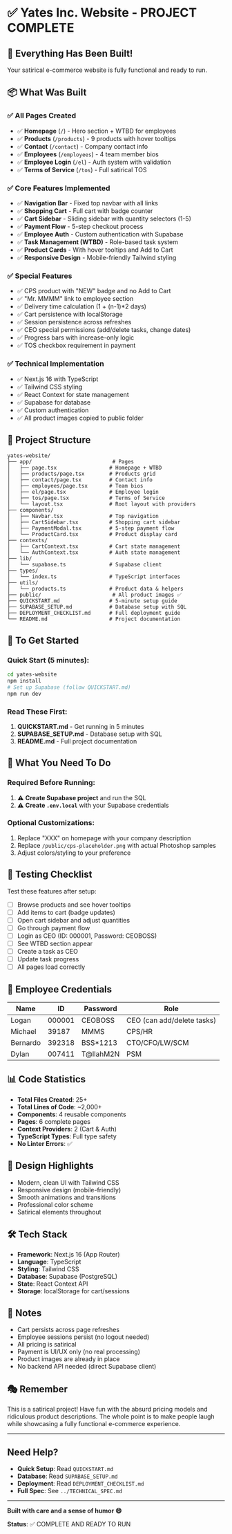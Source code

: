 # ✅ Yates Inc. Website - PROJECT COMPLETE

## 🎉 Everything Has Been Built!

Your satirical e-commerce website is fully functional and ready to run.

## 📦 What Was Built

### ✅ All Pages Created
- ✅ **Homepage** (`/`) - Hero section + WTBD for employees
- ✅ **Products** (`/products`) - 9 products with hover tooltips
- ✅ **Contact** (`/contact`) - Company contact info
- ✅ **Employees** (`/employees`) - 4 team member bios
- ✅ **Employee Login** (`/el`) - Auth system with validation
- ✅ **Terms of Service** (`/tos`) - Full satirical TOS

### ✅ Core Features Implemented
- ✅ **Navigation Bar** - Fixed top navbar with all links
- ✅ **Shopping Cart** - Full cart with badge counter
- ✅ **Cart Sidebar** - Sliding sidebar with quantity selectors (1-5)
- ✅ **Payment Flow** - 5-step checkout process
- ✅ **Employee Auth** - Custom authentication with Supabase
- ✅ **Task Management (WTBD)** - Role-based task system
- ✅ **Product Cards** - With hover tooltips and Add to Cart
- ✅ **Responsive Design** - Mobile-friendly Tailwind styling

### ✅ Special Features
- ✅ CPS product with "NEW" badge and no Add to Cart
- ✅ "Mr. MMMM" link to employee section
- ✅ Delivery time calculation (1 + (n-1)*2 days)
- ✅ Cart persistence with localStorage
- ✅ Session persistence across refreshes
- ✅ CEO special permissions (add/delete tasks, change dates)
- ✅ Progress bars with increase-only logic
- ✅ TOS checkbox requirement in payment

### ✅ Technical Implementation
- ✅ Next.js 16 with TypeScript
- ✅ Tailwind CSS styling
- ✅ React Context for state management
- ✅ Supabase for database
- ✅ Custom authentication
- ✅ All product images copied to public folder

## 📁 Project Structure

```
yates-website/
├── app/                          # Pages
│   ├── page.tsx                 # Homepage + WTBD
│   ├── products/page.tsx        # Products grid
│   ├── contact/page.tsx         # Contact info
│   ├── employees/page.tsx       # Team bios
│   ├── el/page.tsx              # Employee login
│   ├── tos/page.tsx             # Terms of Service
│   └── layout.tsx               # Root layout with providers
├── components/
│   ├── Navbar.tsx               # Top navigation
│   ├── CartSidebar.tsx          # Shopping cart sidebar
│   ├── PaymentModal.tsx         # 5-step payment flow
│   └── ProductCard.tsx          # Product display card
├── contexts/
│   ├── CartContext.tsx          # Cart state management
│   └── AuthContext.tsx          # Auth state management
├── lib/
│   └── supabase.ts              # Supabase client
├── types/
│   └── index.ts                 # TypeScript interfaces
├── utils/
│   └── products.ts              # Product data & helpers
├── public/                       # All product images ✅
├── QUICKSTART.md                # 5-minute setup guide
├── SUPABASE_SETUP.md            # Database setup with SQL
├── DEPLOYMENT_CHECKLIST.md      # Full deployment guide
└── README.md                    # Project documentation
```

## 🚀 To Get Started

### Quick Start (5 minutes):
```bash
cd yates-website
npm install
# Set up Supabase (follow QUICKSTART.md)
npm run dev
```

### Read These First:
1. **QUICKSTART.md** - Get running in 5 minutes
2. **SUPABASE_SETUP.md** - Database setup with SQL
3. **README.md** - Full project documentation

## 🎯 What You Need To Do

### Required Before Running:
1. ⚠️ **Create Supabase project** and run the SQL
2. ⚠️ **Create `.env.local`** with your Supabase credentials

### Optional Customizations:
1. Replace "XXX" on homepage with your company description
2. Replace `/public/cps-placeholder.png` with actual Photoshop samples
3. Adjust colors/styling to your preference

## 🧪 Testing Checklist

Test these features after setup:
- [ ] Browse products and see hover tooltips
- [ ] Add items to cart (badge updates)
- [ ] Open cart sidebar and adjust quantities
- [ ] Go through payment flow
- [ ] Login as CEO (ID: 000001, Password: CEOBOSS)
- [ ] See WTBD section appear
- [ ] Create a task as CEO
- [ ] Update task progress
- [ ] All pages load correctly

## 🔑 Employee Credentials

| Name | ID | Password | Role |
|------|-----|----------|------|
| Logan | 000001 | CEOBOSS | CEO (can add/delete tasks) |
| Michael | 39187 | MMMS | CPS/HR |
| Bernardo | 392318 | BSS*1213 | CTO/CFO/LW/SCM |
| Dylan | 007411 | T@llahM2N | PSM |

## 📊 Code Statistics

- **Total Files Created**: 25+
- **Total Lines of Code**: ~2,000+
- **Components**: 4 reusable components
- **Pages**: 6 complete pages
- **Context Providers**: 2 (Cart & Auth)
- **TypeScript Types**: Full type safety
- **No Linter Errors**: ✅

## 🎨 Design Highlights

- Modern, clean UI with Tailwind CSS
- Responsive design (mobile-friendly)
- Smooth animations and transitions
- Professional color scheme
- Satirical elements throughout

## 🛠️ Tech Stack

- **Framework**: Next.js 16 (App Router)
- **Language**: TypeScript
- **Styling**: Tailwind CSS
- **Database**: Supabase (PostgreSQL)
- **State**: React Context API
- **Storage**: localStorage for cart/sessions

## 📝 Notes

- Cart persists across page refreshes
- Employee sessions persist (no logout needed)
- All pricing is satirical
- Payment is UI/UX only (no real processing)
- Product images are already in place
- No backend API needed (direct Supabase client)

## 🎭 Remember

This is a satirical project! Have fun with the absurd pricing models and ridiculous product descriptions. The whole point is to make people laugh while showcasing a fully functional e-commerce experience.

---

## Need Help?

- **Quick Setup**: Read `QUICKSTART.md`
- **Database**: Read `SUPABASE_SETUP.md`
- **Deployment**: Read `DEPLOYMENT_CHECKLIST.md`
- **Full Spec**: See `../TECHNICAL_SPEC.md`

---

**Built with care and a sense of humor 😄**

**Status**: ✅ COMPLETE AND READY TO RUN



